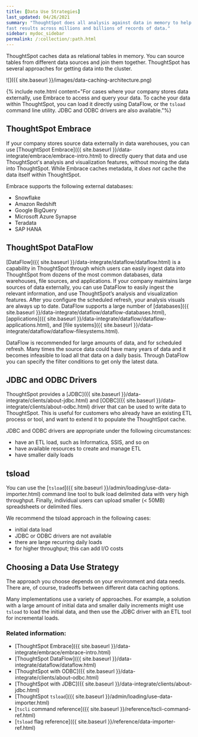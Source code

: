 ```yaml
---
title: [Data Use Strategies]
last_updated: 04/26/2021
summary: "ThoughtSpot does all analysis against data in memory to help achieve
fast results across millions and billions of records of data."
sidebar: mydoc_sidebar
permalink: /:collection/:path.html
---
```

ThoughtSpot caches data as relational tables in memory. You can
source tables from different data sources and join them together. ThoughtSpot has several approaches for getting data into the cluster.

![]({{ site.baseurl }}/images/data-caching-architecture.png)

{% include note.html content="For cases where your company stores data externally, use Embrace to access and query your data. To cache your data within ThoughtSpot, you can load it directly using DataFlow, or the <code>tsload</code> command line utility. JDBC and ODBC drivers are also available."%}

## ThoughtSpot Embrace ##
If your company stores source data externally in data warehouses, you can use [ThoughtSpot Embrace]({{ site.baseurl }}/data-integrate/embrace/embrace-intro.html) to directly query that data and use ThoughtSpot's analysis and visualization features, without moving the data into ThoughtSpot. While Embrace caches metadata, it *does not* cache the data itself within ThoughtSpot.

Embrace supports the following external databases:
<ul>
<li>Snowflake</li>
<li>Amazon Redshift</li>
<li>Google BigQuery</li>
<li>Microsoft Azure Synapse</li>
<li>Teradata</li>
<li>SAP HANA</li>
</ul>

## ThoughtSpot DataFlow ##
[DataFlow]({{ site.baseurl }}/data-integrate/dataflow/dataflow.html) is a capability in ThoughtSpot through which users can easily ingest data into ThoughtSpot from dozens of the most common databases, data warehouses, file sources, and applications. If your company maintains large sources of data externally, you can use DataFlow to easily ingest the relevant information, and use ThoughtSpot’s analysis and visualization features. After you configure the scheduled refresh, your analysis visuals are always up to date. DataFlow supports a large number of [databases]({{ site.baseurl }}/data-integrate/dataflow/dataflow-databases.html), [applications]({{ site.baseurl }}/data-integrate/dataflow/dataflow-applications.html), and [file systems]({{ site.baseurl }}/data-integrate/dataflow/dataflow-filesystems.html).

DataFlow is recommended for large amounts of data, and for scheduled refresh. Many times the source data could have many years of data and it becomes infeasible to load all that data on a daily basis. Through DataFlow you can specify the filter conditions to get only the latest data.

## JDBC and ODBC Drivers ##
ThoughtSpot provides a [JDBC]({{ site.baseurl }}/data-integrate/clients/about-jdbc.html) and [ODBC]({{ site.baseurl }}/data-integrate/clients/about-odbc.html) driver that can be used to write data to ThoughtSpot. This is useful for customers who already have an existing ETL process or tool, and want to extend it to populate the ThoughtSpot cache.

JDBC and ODBC drivers are appropriate under the following circumstances:
<ul>
<li>have an ETL load, such as Informatica, SSIS, and so on</li>
<li>have available resources to create and manage ETL</li>
<li>have smaller daily loads</li>
</ul>

## tsload ##
You can use the [<code>tsload</code>]({{ site.baseurl }}/admin/loading/use-data-importer.html) command line tool to bulk load delimited data with very
high throughput. Finally, individual users can upload smaller (< 50MB)
spreadsheets or delimited files.

We recommend the tsload approach in the following cases:
<ul>
<li>initial data load</li>
<li>JDBC or ODBC drivers are not available</li>
<li>there are large recurring daily loads</li>
<li>for higher throughput; this can add I/O costs</li>
</ul>


## Choosing a Data Use Strategy ##

The approach you choose depends on your environment and data needs. There are, of course, tradeoffs between different data caching options.

Many implementations use a variety of approaches. For example, a solution with a large amount of initial data and smaller daily increments might use <code>tsload</code> to load the initial data, and then use the JDBC driver with an ETL tool for incremental loads.

### Related information: ###
<ul>
<li>[ThoughtSpot Embrace]({{ site.baseurl }}/data-integrate/embrace/embrace-intro.html)</li>
<li>[ThoughtSpot DataFlow]({{ site.baseurl }}/data-integrate/dataflow/dataflow.html)</li>
<li>[ThoughtSpot with ODBC]({{ site.baseurl }}/data-integrate/clients/about-odbc.html)</li>
<li>[ThoughtSpot with JDBC]({{ site.baseurl }}/data-integrate/clients/about-jdbc.html)</li>
<li>[ThoughtSpot <code>tsload</code>]({{ site.baseurl }}/admin/loading/use-data-importer.html)</li>
<li>[<code>tscli</code> command reference]({{ site.baseurl }}/reference/tscli-command-ref.html)</li>
<li>[<code>tsload</code> flag reference]({{ site.baseurl }}/reference/data-importer-ref.html)</li>
</ul>
